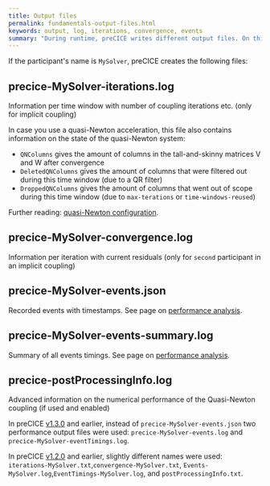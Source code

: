 ```yaml
---
title: Output files
permalink: fundamentals-output-files.html
keywords: output, log, iterations, convergence, events
summary: "During runtime, preCICE writes different output files. On this page, we give an overview of these files and their content."
---
```


If the participant's name is `MySolver`, preCICE creates the following files:

## precice-MySolver-iterations.log

Information per time window with number of coupling iterations etc. (only for implicit coupling)

In case you use a quasi-Newton acceleration, this file also contains information on the state of the quasi-Newton system:
* `QNColumns` gives the amount of columns in the tall-and-skinny matrices V and W after convergence
* `DeletedQNColumns` gives the amount of columns that were filtered out during this time window  (due to a QR filter)
* `DroppedQNColumns` gives the amount of columns that went out of scope during this time window (due to `max-terations` or `time-windows-reused`)

Further reading: [quasi-Newton configuration](configuration-acceleration.html#quasi-newton-schemes). 

## precice-MySolver-convergence.log

Information per iteration with current residuals (only for `second` participant in an implicit coupling)

## precice-MySolver-events.json

Recorded events with timestamps. See page on [performance analysis](tooling-performance-analysis).

## precice-MySolver-events-summary.log

Summary of all events timings. See page on [performance analysis](tooling-performance-analysis).

## precice-postProcessingInfo.log

Advanced information on the numerical performance of the Quasi-Newton coupling (if used and enabled) 

In preCICE [v1.3.0](https://github.com/precice/precice/releases/tag/v1.2.0) and earlier, instead of `precice-MySolver-events.json` two performance output files were used: `precice-MySolver-events.log` and `precice-MySolver-eventTimings.log`.

In preCICE [v1.2.0](https://github.com/precice/precice/releases/tag/v1.2.0) and earlier, slightly different names were used: `iterations-MySolver.txt`,`convergence-MySolver.txt`, `Events-MySolver.log`,`EventTimings-MySolver.log`, and `postProcessingInfo.txt`.

